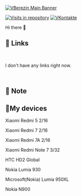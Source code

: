 [![VBerezin Main Banner](./assets/HiPrivBanner.png)](https://vk.com/hiprivsid)

[![Visits in repository](https://img.shields.io/badge/ivan_vorvanin-Telegram-blue)](https://t.me/ivan_vorvanin)
[![VKontakte](https://img.shields.io/badge/hiprivsid-VKontakte-blue)](https://vk.com/hiprivsid)

Hi there 👋

## 📝 Links

<br>

<!-- BLOG-POST-LIST:START -->

I don't have any links right now.

<!-- BLOG-POST-LIST:END -->

<br>

## 📌 Note


## 📱My devices
Xiaomi Redmi 5 2/16

Xiaomi Redmi 7 2/16

Xiaomi Redmi 7A 2/16

Xiaomi Redmi Note 7 3/32

HTC HD2 Global

Nokia Lumia 930

Microsoft(Nokia) Lumia 950XL

Nokia N900 
